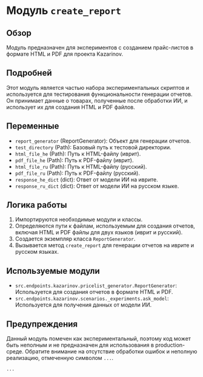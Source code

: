 # Модуль `create_report`

## Обзор

Модуль предназначен для экспериментов с созданием прайс-листов в формате HTML и PDF для проекта Kazarinov.

## Подробней

Этот модуль является частью набора экспериментальных скриптов и используется для тестирования функциональности генерации отчетов. Он принимает данные о товарах, полученные после обработки ИИ, и использует их для создания HTML и PDF файлов.

## Переменные

*   `report_generator` (ReportGenerator): Объект для генерации отчетов.
*   `test_directory` (Path): Базовый путь к тестовой директории.
*   `html_file_he` (Path): Путь к HTML-файлу (иврит).
*   `pdf_file_he` (Path): Путь к PDF-файлу (иврит).
*   `html_file_ru` (Path): Путь к HTML-файлу (русский).
*   `pdf_file_ru` (Path): Путь к PDF-файлу (русский).
*   `response_he_dict` (dict): Ответ от модели ИИ на иврите.
*   `response_ru_dict` (dict): Ответ от модели ИИ на русском языке.

## Логика работы

1.  Импортируются необходимые модули и классы.
2.  Определяются пути к файлам, используемым для создания отчетов, включая HTML и PDF файлы для двух языков (иврит и русский).
3.  Создается экземпляр класса `ReportGenerator`.
4.  Вызывается метод `create_report` для генерации отчетов на иврите и русском языках.

## Используемые модули

*   `src.endpoints.kazarinov.pricelist_generator.ReportGenerator`: Используется для создания отчетов в формате HTML и PDF.
*   `src.endpoints.kazarinov.scenarios._experiments.ask_model`: Используется для получения данных от модели ИИ.

## Предупреждения

Данный модуль помечен как экспериментальный, поэтому код может быть неполным и не предназначен для использования в production-среде.
Обратите внимание на отсутствие обработки ошибок и неполную реализацию, отмеченную символом `...`.
```python
...